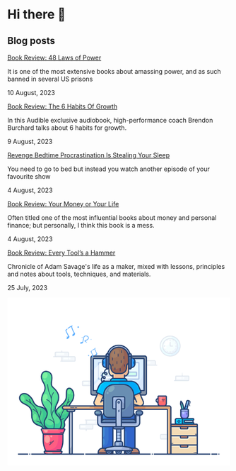 # Hi there 👋

## Blog posts

<!-- BLOG-POST-LIST:START -->
 [Book Review: 48 Laws of Power](https://mareklexuan.com/book-review-48-laws-of-power/)   
   
 It is one of the most extensive books about amassing power, and as such banned in several US prisons   
   
 10 August, 2023   

 [Book Review: The 6 Habits Of Growth](https://mareklexuan.com/book-review-the-6-habits-of-growth/)   
   
 In this Audible exclusive audiobook, high-performance coach Brendon Burchard talks about 6 habits for growth.   
   
 9 August, 2023   

 [Revenge Bedtime Procrastination Is Stealing Your Sleep](https://mareklexuan.com/revenge-bedtime-procrastination-is-stealing-your-sleep/)   
   
 You need to go to bed but instead you watch another episode of your favourite show   
   
 4 August, 2023   

 [Book Review: Your Money or Your Life](https://mareklexuan.com/book-review-your-money-or-your-life/)   
   
 Often titled one of the most influential books about money and personal finance; but personally, I think this book is a mess.   
   
 4 August, 2023   

 [Book Review: Every Tool’s a Hammer](https://mareklexuan.com/book-review-every-tools-a-hammer/)   
   
 Chronicle of Adam Savage&#39;s life as a maker, mixed with lessons, principles and notes about tools, techniques, and materials.   
   
 25 July, 2023   
<!-- BLOG-POST-LIST:END -->

<p align="center">
  <img src="https://raw.githubusercontent.com/mareklexuan/mareklexuan/main/assets/programmer.gif">
</p>

<!--
**mareklexuan/mareklexuan** is a ✨ _special_ ✨ repository because its `README.md` (this file) appears on your GitHub profile.

Here are some ideas to get you started:

- 🔭 I’m currently working on ...
- 🌱 I’m currently learning ...
- 👯 I’m looking to collaborate on ...
- 🤔 I’m looking for help with ...
- 💬 Ask me about ...
- 📫 How to reach me: ...
- 😄 Pronouns: ...
- ⚡ Fun fact: ...
-->
